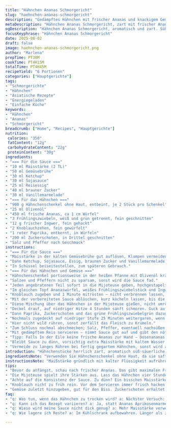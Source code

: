 ```yaml
---
title: "Hähnchen Ananas Schmorgericht"
slug: "haehnchen-ananas-schmorgericht"
description: "Gedämpftes Hähnchen mit frischer Ananas und knackigem Gemüse. Leicht süßlich-säuerliche Sauce mit Reisessig, Sojasauce und braunem Zucker. Fein abgestimmte Gewürze, gerösteter Paprika und knackige Zuckerschoten sorgen für Struktur und Biss. Gemüse zuletzt hinzugefügt, damit es nicht matschig wird. Zwiebelgrün teilt man zum Braten und zum Garnieren auf. Hähnchenschenkel ohne Haut, in Stücken, kurz angebraten, damit sie Saft behalten. Mijoteuse arbeitet ruhig, macht den Unterschied. Vanillemarmelade statt Ananas – sorgt für Cremigkeit, ersetzt den Zucker. Ingwer frisch reiben, nicht zu viel. Frische Ananas oder Dosenananas – beide funktionieren, aber frisch gibt Frische. Keine Eier, keine Milch, gut für Allergiker. "
metaDescription: "Hähnchen Ananas Schmorgericht, zart mit frischer Ananas und knackigem Gemüse. Ein Genuss für die Sinne. Deftig und aromatisch!"
ogDescription: "Hähnchen Ananas Schmorgericht, aromatisch und zart. Süß-säuerliche Sauce bringt Frische und Geschmack. Perfekt für besondere Anlässe."
focusKeyphrase: "Hähnchen Ananas Schmorgericht"
date: 2025-08-02
draft: false
image: haehnchen-ananas-schmorgericht.png
author: "Marlena"
prepTime: PT30M
cookTime: PT4H15M
totalTime: PT4H45M
recipeYield: "6 Portionen"
categories: ["Hauptgerichte"]
tags:
- "Schmorgerichte"
- "Hähnchen"
- "Asiatische Rezepte"
- "Energiegeladen"
- "Einfache Küche"
keywords:
- "Hähnchen"
- "Ananas"
- "Schmorgericht"
breadcrumb: ["Home", "Recipes", "Hauptgerichte"]
nutrition: 
 calories: "350"
 fatContent: "12g"
 carbohydrateContent: "22g"
 proteinContent: "30g"
ingredients:
- "=== Für die Sauce ==="
- "10 ml Maisstärke (2 TL)"
- "50 ml Gemüsebrühe"
- "30 ml Ketchup"
- "30 ml Sojasauce"
- "25 ml Reisessig"
- "40 ml brauner Zucker"
- "30 ml Vanillemarmelade"
- "=== Für das Hähnchen ==="
- "900 g Hähnchenschenkel ohne Haut, entbeint, je 2 Stück pro Schenkel"
- "25 ml Olivenöl"
- "450 ml frische Ananas, ca 1 cm Würfel"
- "3 Frühlingszwiebeln, weiß und grün getrennt, fein geschnitten"
- "12 g frischer Ingwer, fein gehackt"
- "2 Knoblauchzehen, fein gewürfelt"
- "1 roter Paprika, entkernt, in Würfeln"
- "200 ml Zuckerschoten, in Drittel geschnitten"
- "Salz und Pfeffer nach Geschmack"
instructions:
- "=== Für die Sauce ==="
- "Maisstärke in der kalten Gemüsebrühe gut auflösen, Klumpen vermeiden."
- "Dann Ketchup, Sojasauce, Essig, braunen Zucker und Vanillemarmelade zugeben, kräftig verrühren."
- "In Schüssel beiseitestellen, zum späteren Gebrauch."
- "=== Für das Hähnchen und Gemüse ==="
- "Hähnchenschenkel portionsweise in der heißen Pfanne mit Olivenöl kräftig anbraten, bis sie Goldbraun sind."
- "Salzen und Pfeffern nicht zu sparsam, sonst wird die Sauce fad."
- "Jeden angebratenen Teil sofort in die Mijoteuse geben, hochgestapelt, aber nicht drücken."
- "Im gleichen Topf Ananaswürfel, weißes Frühlingszwiebelstück und Ingwer kurz anrösten, bis es duftet und die Ananas goldig wird, ca 3-4 Minuten."
- "Knoblauch zugeben und 1 Minute mitrösten – nicht verbrennen lassen, sonst wird es bitter."
- "Mit der vorbereiteten Sauce ablöschen, kurz köcheln lassen, bis die Sauce anfängt, leicht dicker zu werden – etwa 1 Minute."
- "Diese Mischung über das Hähnchen in der Mijoteuse gießen, nicht umrühren, einfach verteilen."
- "Deckel drauf, auf niedriger Hitze 4 Stunden sanft schmoren. Guck auf das Hähnchen: Saftig, kippt fast von selbst vom Knochen."
- "Dann Paprika, Zuckerschoten und das grüne Frühlingszwiebelgrün dazugeben, vorsichtig unterheben."
- "Nochmals zugedeckt auf niedriger Stufe 25 Minuten weitergaren, wenn die Mijoteuse auf Warm gestellt war, schalte vorher auf Hoch und koche 40 Minuten, bis Gemüse noch Biss hat aber warm ist."
- "Hier nicht wild rühren, sonst zerfällt das Fleisch zu Krümeln."
- "Zum Schluss nochmal abschmecken; Salz, Pfeffer, eventuell nachsüßen oder mit einem Spritzer Limette für Säure ausgleichen."
- "Mit gedämpftem Reis servieren – nimmt Sauce gut auf und gibt den nötigen Sättigungseffekt."
- "Tipp: Falls In der Eile keine frische Ananas zur Hand – Dosenananas in eigenem Saft, Wasser gut abgießen, und Vanillemarmelade weglassen, mehr braunen Zucker rein. Reisessig durch Apfelessig ersetzbar, aber passt nicht ganz so soft."
- "Bleibt Sauce zu dünn, vorsichtig extra Maisstärke mit kaltem Wasser verrühren, kurz in der Pfanne aufkochen zum Abbinden."
- "Vermeide zu langes Rühren bei fertig gegartem Hähnchen, sonst wird alles zu Brei."
introduction: "Hähnchenstücke herrlich zart, aromatisch süß-säuerliche Sauce mit exotischer Note. Geduld zahlt sich aus, besonders wenn man es in der Mijoteuse langsam ziehen lässt. Lieber etwas weniger Zucker, der Vanille-Twist ist mir beim letzten Mal sauer aufgestoßen, gibt aber einen Hauch Wärme. Frühlingszwiebeln werden oft unterschätzt – den hellen und dunklen Teil aufteilen bringt mehr Schärfe und Frische. Wer dachte, dass Ananas nur roh passt, hat noch nicht gesehen wie sie im Wganne richtig Geschmack abgibt. Das Knistern beim Anbraten, der Duft von Ingwer und Knoblauch, das sind Zeichen, bei denen man klar weiß, jetzt hat's richtig geklappt."
ingredientsNote: "Verwenden Sie Hähnchenschenkel ohne Haut, da sie saftiger und intensiver im Geschmack sind als Brust. Haut eher in Suppen oder als Fettquelle verwenden. Olivenöl hält hohe Temperaturen, eignet sich besser als Butter, die anbrennen kann. Frische Ananas macht's frisch, aber zur Not funktioniert auch Dosenware; dann Zucker anpassen. Wenn Vanillemarmelade nicht da, lieber Aprikosen nehmen oder weglassen und die Zuckermenge leicht erhöhen. Ingwer frisch reiben, bringt mehr Aroma als Pulver; Knoblauch nicht verbrennen, sonst wird bitter. Reisessig ist milder als andere Essigsorten, Apfelessig ist eine Alternative, aber etwas herber. Zucker gibt in Kombination mit Essig die Balance zwischen Süße und Säure. Zuckerschoten und roter Paprika sorgen für Biss und Farbe, wichtig damit alles nicht matschig wird. Frühlingszwiebeln bitte halbieren, um Aroma differenziert einzusetzen."
instructionsNote: "Maißstärke gründlich mit kalter Flüssigkeit aufrühren, sonst bilden sich Klümpchen. Hähnchen in mehreren Portionen anbraten, vermeiden dass Pfanne zu voll wird; sonst schmort das Fleisch statt zu braten. Braun und knusprig soll es sein, erst dann Salz und Pfeffer zufügen, das intensiviert die Aromen. Die Ananas erst kurz anbraten, sie soll Farbe, aber keine Matschtextur haben. Knoblauch immer zuletzt dazugeben, nur ganz kurz, sonst Bitterstoffe. Sauce anrühren und vor dem Garen mit Sauce ablöschen um den Pfannenboden zu lösen – für Geschmack. In der Mijoteuse sollte die Hitze niedrig bleiben, sonst trocknet das Fleisch aus. Gemüse erst am Schluss zugeben, damit Stücke knackig bleiben; Zuckerschoten nicht zu früh rein, sonst zerfallen sie. Umsichtig unterheben, damit der Saft im Fleisch bleibt. Achtung bei Warm-Modus: Mijoteuse oft zu schwach für Gemüse, dann lieber auf High stellen, aber nur 40 Minuten garen. Zum Servieren nicht zu oft rühren – das Fleisch will sanft behandelt werden, sonst wird es zerfaserte Pampe. Reis dazu gibt Kontrast und fängt die Sauce gut auf."
tips:
- "Bevor du anfängst, schau nach frischer Ananas. Das gibt maximalen Frischekick. Dosenananas ist auch ein Plan. Aber Zucker anpassen, nicht vergessen."
- "Die Mijoteuse spielt ihre Stärken aus. Lass das Hähnchen vier Stunden sanft schmoren. Auf niedriger Hitze bleibt es saftig. Das wollt ihr."
- "Achte auf die Konsistenz der Sauce. Zu dünn? Ein bisschen Maisstärke mit Wasser verrühren und kurz aufkochen. Keine Panik, geht schnell."
- "Knoblauch nicht zu früh rein. Vor dem Servieren immer frisch hacken. Er darf nicht verbrennen, sonst gibt's Bitterstoffe. Das ruiniert alles."
- "Gemüse zuletzt hinzugeben, gut für den Biss. Zuckerschoten erhaltet ihr knackig, wenn ihr vorsichtig unterhebt. Nur vorsicht, sonst alles matschig."
faq:
- "q: Was tun, wenn das Hähnchen zu trocken wird? a: Nächster Versuch: Mijoteuse niedriger einstellen. Fleisch sollte saftig bleiben. Vielleicht mehr Brühe hinzufügen."
- "q: Kann ich das Rezept variieren? a: Ja, statt Ananas Aprikosenmarmelade nutzen. Zuckergehalt anpassen. Experimentiere mit Gemüse, was du magst."
- "q: Wieso wird meine Sauce nicht dick genug? a: Mehr Maisstärke verwenden. Kaltes Wasser. Und dann kurz aufkochen. Geht schnell, keine Angst."
- "q: Wie lagere ich Reste? a: Im Kühlschrank aufbewahren. Länger als zwei Tage geht nicht. Wieder aufwärmen auf niedriger Hitze, sorgsam."

---
```

